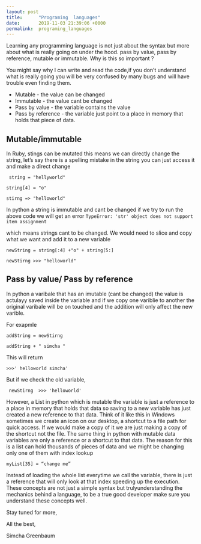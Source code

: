 ```yaml
---
layout: post
title:      "Programing  languages"
date:       2019-11-03 21:39:06 +0000
permalink:  programing_languages
---
```



Learning any programming language is not just about the syntax but more about what is really going on under the hood. pass by value,   pass by reference, mutable  or immutable. Why is this so important ? 

You might say why I can write and read the code,if you don’t understand what is really going you will be very confused by many bugs and  will have trouble even finding them. 

* Mutable - the value can be changed 
* Immutable - the value cant be changed 
* Pass by value - the variable contains the value 
* Pass by reference - the variable just point to a place in memory that holds that piece of data.

##  Mutable/immutable
In Ruby, stings can be mutated  this means we can directly change the string, let’s say there is a spelling mistake in the string you can just access it  and make a direct change 

``` string = "hellyworld"```

```string[4] = "o"```

```stirng => "helloworld"```

In python a string is immutable and cant be changed if we try to run the above code we will get an error 
```TypeError: 'str' object does not support item assignment``` 

which means strings cant to be changed. We would need to slice and copy what we want and add it to a new variable 

``` newString = string[:4] +"o" + string[5:] ```

```newStirng >>> "helloworld" ```

## Pass by value/ Pass by reference

In python a varibale that has an imutable (cant be changed) the value is actulayy saved inside  the variable and if we copy one variblie to another the original varibale will be on touched and the addition will only affect the new varible.

For exapmle

```addString = newStirng```

```addString + " simcha "```

This will return

```>>>' helloworld simcha'```

But if we check the old variable, 

``` newStirng  >>> 'helloworld'```


However, a List in python which is mutable the variable is just a reference to a place in memory that holds that data so saving to a new variable has just created a new reference to that data. Think of it like this in Windows sometimes we create an icon on our desktop, a  shortcut to a file path for quick access. If we would make a copy of it we are just making a copy of the shortcut not the file. The same thing in python with mutable data variables are only a reference or a shortcut to that data. The reason for this is a list can hold thousands of pieces of data and we might be changing only one of them with index lookup

```myList[35] = “change me”```

Instead of loading the whole list everytime we call the variable, there is just a reference that will only look at that index  speeding up the execution. These concepts are not just a simple syntax but trulyunderstanding the mechanics behind a language, to be a true good developer make sure you understand these concepts well.



Stay tuned for more,

All the best,

Simcha Greenbaum




